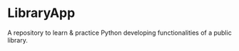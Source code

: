 # LibraryApp
A repository to learn &amp; practice Python developing functionalities of a public library. 

